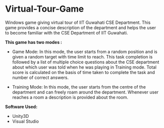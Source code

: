 # Virtual-Tour-Game

Windows game giving virtual tour of IIT Guwahati CSE Department. This game provides a concise description of the department and helps the user to become familiar with the CSE Department of IIT Guwahati. 

**This game has two modes :**
- Game Mode: In this mode, the user starts from a random position and is given a random target with time limit to reach. This task completion is followed by a list of multiple choice questions about the CSE department about which user was told when he was playing in Training mode. Total score is calculated on the basis of time taken to complete the task and number of correct answers.

- Training Mode: In this mode, the user starts from the centre of the department and can freely roam around the department. Whenever user reaches a room a description is provided about the room. 

**Software Used:**
- Unity3D
- Visual Studio
